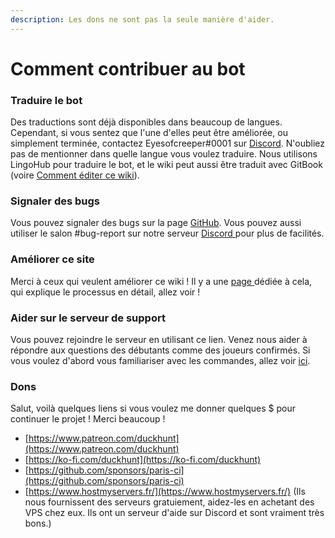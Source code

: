 ```yaml
---
description: Les dons ne sont pas la seule manière d'aider.
---
```


# Comment contribuer au bot

### Traduire le bot

Des traductions sont déjà disponibles dans beaucoup de langues. Cependant, si vous sentez que l'une d'elles peut être améliorée, ou simplement terminée, contactez Eyesofcreeper\#0001 sur [Discord](https://discordapp.com/invite/2BksEkV).  N'oubliez pas de mentionner dans quelle langue vous voulez traduire. Nous utilisons LingoHub pour traduire le bot, et le wiki peut aussi être traduit avec GitBook \(voire [Comment éditer ce wiki](../how-to-edit-this-wiki.md)\).

### Signaler des bugs

Vous pouvez signaler des bugs sur la page [GitHub](https://github.com/DuckHunt-discord/DHV3/issues). Vous pouvez aussi utiliser le salon \#bug-report sur notre serveur [Discord ](https://discordapp.com/invite/2BksEkV)pour plus de facilités.

### Améliorer ce site

Merci à ceux qui veulent améliorer ce wiki ! Il y a une [page ](../how-to-edit-this-wiki.md)dédiée à cela, qui explique le processus en détail, allez voir ! 

### Aider sur le serveur de support

Vous pouvez rejoindre le serveur en utilisant ce lien. Venez nous aider à répondre aux questions des débutants comme des joueurs confirmés. Si vous voulez d'abord vous familiariser avec les commandes, allez voir [ici](../support-server/how-to-join.md).

### Dons

Salut, voilà quelques liens si vous voulez me donner quelques $ pour continuer le projet ! Merci beaucoup !

* [https://www.patreon.com/duckhunt](https://www.patreon.com/duckhunt)
* [https://ko-fi.com/duckhunt](https://ko-fi.com/duckhunt)
* [https://github.com/sponsors/paris-ci](https://github.com/sponsors/paris-ci)
* [https://www.hostmyservers.fr/](https://www.hostmyservers.fr/) \(Ils nous fournissent des serveurs gratuiement, aidez-les en achetant des VPS chez eux. Ils ont un serveur d'aide sur Discord et sont vraiment très bons.\)



